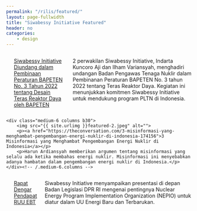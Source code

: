 ```yaml
---
permalink: "/rilis/featured/"
layout: page-fullwidth
title: "Siwabessy Initiative Featured"
header: no
categories:
    - design
---
```

<!--more-->

<div class="row t60">
    <div class="medium-6 columns b30">
        <img src="{{ site.urlimg }}featured-1.webp" alt="">
        <p><a href="https://www.bapeten.go.id/berita/pembinaan-peraturan-bapeten-no-3-tahun-2022-tentang-desain-teras-reaktor-daya-154738">Siwabessy Initiative Diundang dalam Pembinaan Peraturan BAPETEN No. 3 Tahun 2022 tentang Desain Teras Reaktor Daya oleh BAPETEN</a></p>
        <p>2 perwakilan Siwabessy Initiative, Indarta Kuncoro Aji dan Ilham Variansyah, menghadiri undangan Badan Pengawas Tenaga Nuklir dalam Pembinanan Peraturan BAPETEN No. 3 tahun 2022 tentang Teras Reaktor Daya. Kegiatan ini menunjukkan komitmen Siwabessy Initiative untuk mendukung program PLTN di Indonesia.</p>
    </div><!-- /.medium-6.columns -->

    <div class="medium-6 columns b30">
        <img src="{{ site.urlimg }}featured-2.jpeg" alt="">
        <p><a href="https://theconversation.com/3-misinformasi-yang-menghambat-pengembangan-energi-nuklir-di-indonesia-174156">3 Misinformasi yang Menghambat Pengembangan Energi Nuklir di Indonesia</a></p>
        <p>Harun Ardiansyah memberikan argumen tentang misinformasi yang selalu ada ketika membahas energi nuklir. Misinformasi ini menyebabkan adanya hambatan dalam pengembangan energi nuklir di Indonesia.</p>
    </div><!-- /.medium-6.columns -->
</div><!-- /.row -->

<div class="row t60">
    <div class="medium-6 columns b30">
        <img src="{{ site.urlimg }}featured-3.jpeg" alt="">
        <p><a href="https://www.dpr.go.id/berita/detail/id/36057/t/Baleg+Terima+Masukan+Ahli+Energi+Nuklir+untuk+Penajaman+RUU+EBT">Rapat Dengar Pendapat RUU EBT</a></p>
        <p>Siwabessy Initiative menyampaikan presentasi di depan Badan Legislasi DPR RI mengenai pentingnya Nuclear Energy Program Implementation Organization (NEPIO) untuk diatur dalam UU Energi Baru dan Terbarukan.</p>
    </div><!-- /.medium-6.columns -->

</div><!-- /.row -->

